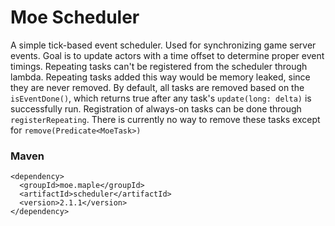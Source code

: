 # Moe Scheduler

A simple tick-based event scheduler. Used for synchronizing game server events.
Goal is to update actors with a time offset to determine proper event timings.
Repeating tasks can't be registered from the scheduler through lambda.
Repeating tasks added this way would be memory leaked, since they are never removed.
By default, all tasks are removed based on the ``isEventDone()``, which returns true after any task's ``update(long: delta)`` is successfully run. Registration of always-on tasks can be done through ``registerRepeating``. There is currently no way to remove these tasks except for ``remove(Predicate<MoeTask>)``

### Maven
```
<dependency>
  <groupId>moe.maple</groupId>
  <artifactId>scheduler</artifactId>
  <version>2.1.1</version>
</dependency>
```
